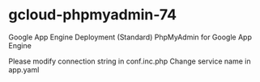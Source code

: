 # gcloud-phpmyadmin-74

Google App Engine Deployment (Standard)
PhpMyAdmin for Google App Engine 

Please modify connection string in conf.inc.php 
Change service name in app.yaml 
